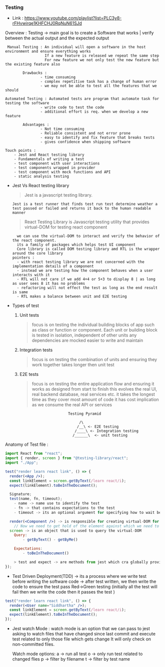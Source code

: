 ### Testing

- Link : https://www.youtube.com/playlist?list=PLC3y8-rFHvwirqe1KHFCHJ0RqNuN61SJd

Overview :
Testing -> main goal is to create a Software that works | verify between the actual output and the expected output

     Manual Testing : An individual will open a software in the host environment and ensure everything works
                      If a new feature is released we repeat the same step
                      For new feature we not only test the new feature but the existing feature also

            Drawbacks :
                    - time consuming
                    - complex repetitive task has a change of human error
                    - we may not be able to test all the features that we should

    Automated Testing : Automated tests are program that automate task for testing the software
                    - write code to test the code
                    - additional effort is req. when we develop a new feature

            Advantages :
                    - Not time consuming
                    - Reliable consistent and not error prone
                    - easy to identify and fix feature that breaks tests
                    - gives confidence when shipping software

    Touch points :
        - Jest and React testing library
        - Fundamentals of writing a test
        - test component with user interactions
        - test components wrapped in provider
        - test component with mock functions and API
        - static analysis testing

- Jest Vs React testing library

  > Jest is a javascript testing library.

      Jest is a test runner that finds test run test determine weather a test passed or failed and returns it back to the human readable manner

  > React Testing Library is Javascript testing utility that provides virtual-DOM for testing react component

        we can use the virtual-DOM to interact and verify the behavior of the react component.
        its a family of packages which helps test UI component
        Core library is called DOM testing library amd RTL is the wrapper around the core library
      pointers :
        - with react testing library we are not concerned with the implementation details of a component
        - instead we are testing how the component behaves when a user interacts with it
        - RTL will not care if we add 4+4 or 5+3 to display 8 | as long as user sees 8 it has no problems
        - refactoring will not effect the test as long as the end result is same
        - RTL makes a balance between unit and E2E testing

- Types of test

  1.  Unit tests
      > focus is on testing the individual building blocks of app such as class or function or component.
      > Each unit or building block is tested in isolation, independent of other units
      > any dependencies are mocked
      > easier to write and maintain
  2.  Integration tests
      > focus is on testing the combination of units and ensuring they work together
      > takes longer then unit test
  3.  E2E tests

      > focus is on testing the entire application flow and ensuring it works as designed from start to finish
      > this evolves the real UI, real backend database, real services etc.
      > it takes the longest time as they cover most amount of code
      > it has cost implication as we consume the real API or services

                                Testing Pyramid

                                     /\
                                    /__\ <- E2E testing
                                   /____\ <- Integration testing
                                  /______\  <- unit testing

Anatomy of Test file :

```jsx
import React from "react";
import { render, screen } from "@testing-library/react";
import "./App";

test("render learn react link", () => {
  render(<App />);
  const linkElement = screen.getByText(/learn react/i);
  expect(linkElement).toBeInTheDocument();

  Signature;
  test(name, fn, timeout);
    - name -> name use to identify the test
    - fn -> that contains expectations to the test
    - timeout -> its an optional argument for specifying how to wait before aborting the test,(default time is 5sec)

  render(<Component />) -> is responsible for creating virtual-DOM for the passed component
    // Now we need to get hold of the element against which we need to assert for that we have v
  screen -> is an object that is used to query the virtual-DOM
    Query:
        - getByText() - getByMe()

    Expectations:
        - toBeInTheDocument()

    > test and expect -> are methods from jest which cra globally provide in every test
});
```

- Test Driven Deployment(TDD)
  -> its a process where we write test before writing the software code
  -> after test written, we then write the code to ensure the test pass
  Red->Green testing (initially all the test will fail then we write the code then it passes the test )

<!-- Test with component accepts props -->

```jsx
test("render learn react link", () => {
  render(<User name="Siddhartha" />);
  const linkElement = screen.getByText(/learn react/i);
  expect(linkElement).toBeInTheDocument();
});
```

- Jest watch Mode :
  watch mode is an option that we can pass to jest asking to watch files that have changed since last commit and execute test related to only those file which gets change
  It will only check on non-committed files.

  Watch mode options:
  a -> run all test
  o -> only run test related to changed flies
  p -> filter by filename
  t -> filter by test name
